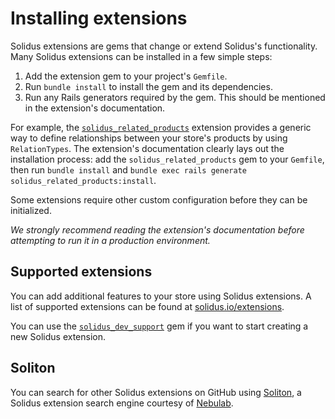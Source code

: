 # Installing extensions

Solidus extensions are gems that change or extend Solidus's functionality. Many
Solidus extensions can be installed in a few simple steps:

1. Add the extension gem to your project's `Gemfile`.
2. Run `bundle install` to install the gem and its dependencies.
3. Run any Rails generators required by the gem. This should be mentioned in the
   extension's documentation.

For example, the [`solidus_related_products`][solidus-related-products]
extension provides a generic way to define relationships between your store's
products by using `RelationTypes`. The extension's documentation clearly lays
out the installation process: add the `solidus_related_products` gem to your
`Gemfile`, then run `bundle install` and `bundle exec rails generate
solidus_related_products:install`.

Some extensions require other custom configuration before they can be
initialized.

*We strongly recommend reading the extension's documentation before attempting
to run it in a production environment.*

[solidus-related-products]: https://github.com/solidusio-contrib/solidus_related_products

## Supported extensions

You can add additional features to your store using Solidus extensions. A list
of supported extensions can be found at [solidus.io/extensions][extensions].

You can use the [`solidus_dev_support`][solidus_dev_support] gem if you want
to start creating a new Solidus extension.

[extensions]: http://solidus.io/extensions
[solidus_dev_support]: https://github.com/solidusio/solidus_dev_support

## Soliton

You can search for other Solidus extensions on GitHub using [Soliton][soliton],
a Solidus extension search engine courtesy of [Nebulab][nebulab].

[soliton]: http://soliton.nebulab.it
[nebulab]: https://nebulab.it
